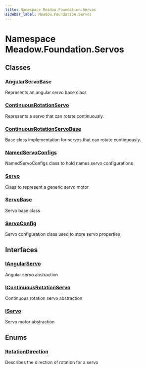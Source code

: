 ```yaml
---
title: Namespace Meadow.Foundation.Servos
sidebar_label: Meadow.Foundation.Servos
---
```

# Namespace Meadow.Foundation.Servos
## Classes
### [AngularServoBase](../Meadow.Foundation.Servos/AngularServoBase)
Represents an angular servo base class
### [ContinuousRotationServo](../Meadow.Foundation.Servos/ContinuousRotationServo)
Represents a servo that can rotate continuously.
### [ContinuousRotationServoBase](../Meadow.Foundation.Servos/ContinuousRotationServoBase)
Base class implementation for servos that can rotate continuously.
### [NamedServoConfigs](../Meadow.Foundation.Servos/NamedServoConfigs)
NamedServoConfigs class to hold names servo configurations
### [Servo](../Meadow.Foundation.Servos/Servo)
Class to represent a generic servo motor
### [ServoBase](../Meadow.Foundation.Servos/ServoBase)
Servo base class
### [ServoConfig](../Meadow.Foundation.Servos/ServoConfig)
Servo configuration class used to store servo properties
## Interfaces
### [IAngularServo](../Meadow.Foundation.Servos/IAngularServo)
Angular servo abstraction
### [IContinuousRotationServo](../Meadow.Foundation.Servos/IContinuousRotationServo)
Continuous rotation servo abstraction
### [IServo](../Meadow.Foundation.Servos/IServo)
Servo motor abstraction
## Enums
### [RotationDirection](../Meadow.Foundation.Servos/RotationDirection)
Describes the direction of rotation for a servo
